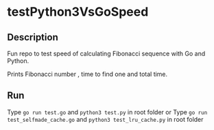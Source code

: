 # testPython3VsGoSpeed #

## Description ##
Fun repo to test speed of calculating Fibonacci sequence with Go and Python.

Prints Fibonacci number , time to find one and total time.

## Run ##
Type `go run test.go` and `python3 test.py` in root folder
or
Type `go run test_selfmade_cache.go` and `python3 test_lru_cache.py` in root folder